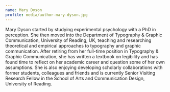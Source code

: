 ```yaml
---
name: Mary Dyson
profile: media/author-mary-dyson.jpg
---
```

Mary Dyson started by studying experimental psychology with a PhD in perception. She then moved into the Department of Typography & Graphic Communication, University of Reading, UK, teaching and researching theoretical and empirical approaches to typography and graphic communication. After retiring from her full-time position in Typography & Graphic Communication, she has written a textbook on legibility and has found time to reflect on her academic career and question some of her own assumptions. She is also enjoying developing scholarly collaborations with former students, colleagues and friends and is currently Senior Visiting Research Fellow in the School of Arts and Communication Design, University of Reading.